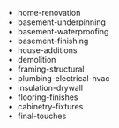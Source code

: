 - home-renovation
- basement-underpinning
- basement-waterproofing
- basement-finishing
- house-additions
- demolition
- framing-structural
- plumbing-electrical-hvac
- insulation-drywall
- flooring-finishes
- cabinetry-fixtures
- final-touches